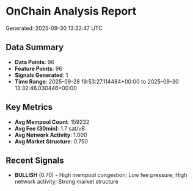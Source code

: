 # OnChain Analysis Report
Generated: 2025-09-30 13:32:47 UTC

## Data Summary
- **Data Points**: 96
- **Feature Points**: 96
- **Signals Generated**: 1
- **Time Range**: 2025-09-28 19:53:27.114484+00:00 to 2025-09-30 13:32:46.030446+00:00

## Key Metrics
- **Avg Mempool Count**: 159232
- **Avg Fee (30min)**: 1.7 sat/vB
- **Avg Network Activity**: 1.000
- **Avg Market Structure**: 0.750

## Recent Signals
- **BULLISH** (0.70) - High mempool congestion; Low fee pressure; High network activity; Strong market structure
